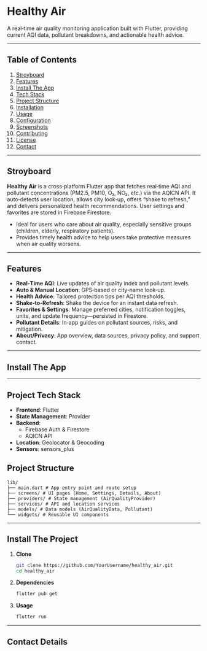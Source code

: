 # Healthy Air

A real‑time air quality monitoring application built with Flutter, providing current AQI data, pollutant breakdowns, and actionable health advice.

---

## Table of Contents

1. [Stroyboard](#stroyboard)  
2. [Features](#features)
3. [Install The App](#install-the-app)
4. [Tech Stack](#tech-stack)  
5. [Project Structure](#project-structure)  
6. [Installation](#installation)  
7. [Usage](#usage)  
8. [Configuration](#configuration)  
9. [Screenshots](#screenshots)  
10. [Contributing](#contributing)  
11. [License](#license)  
12. [Contact](#contact)  

---

## Stroyboard

**Healthy Air** is a cross‑platform Flutter app that fetches real‑time AQI and pollutant concentrations (PM2.5, PM10, O₃, NO₂, etc.) via the AQICN API. It auto‑detects user location, allows city look‑up, offers “shake to refresh,” and delivers personalized health recommendations. User settings and favorites are stored in Firebase Firestore.

- Ideal for users who care about air quality, especially sensitive groups (children, elderly, respiratory patients).  
- Provides timely health advice to help users take protective measures when air quality worsens.


---


## Features

- **Real‑Time AQI**: Live updates of air quality index and pollutant levels.  
- **Auto & Manual Location**: GPS‑based or city‑name look‑up.  
- **Health Advice**: Tailored protection tips per AQI thresholds.  
- **Shake‑to‑Refresh**: Shake the device for an instant data refresh.  
- **Favorites & Settings**: Manage preferred cities, notification toggles, units, and update frequency—persisted in Firestore.  
- **Pollutant Details**: In‑app guides on pollutant sources, risks, and mitigation.  
- **About/Privacy**: App overview, data sources, privacy policy, and support contact.

---

## Install The App
---
## Project Tech Stack

- **Frontend**: Flutter  
- **State Management**: Provider  
- **Backend**:  
  - Firebase Auth & Firestore  
  - AQICN API  
- **Location**: Geolocator & Geocoding  
- **Sensors**: sensors_plus  

## Project Structure
```plaintext
lib/
├── main.dart # App entry point and route setup
├── screens/ # UI pages (Home, Settings, Details, About)
├── providers/ # State management (AirQualityProvider)
├── services/ # API and location services
├── models/ # Data models (AirQualityData, Pollutant)
└── widgets/ # Reusable UI components
```

---

## Install The Project

1. **Clone**  
   ```bash
   git clone https://github.com/YourUsername/healthy_air.git
   cd healthy_air
   ```
2. **Dependencies**
   ```bash
   flutter pub get
   ```
3. **Usage**
   ```bash
   flutter run
   ```

---

## Contact Details







